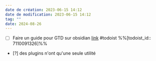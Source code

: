 ```yaml
---
date de création: 2023-06-15 14:12
date de modification: 2023-06-15 14:12
tag: ""
date: 2024-08-26
---
```

- [ ] Faire un guide pour GTD sur obsidian [link](https://todoist.com/showTask?id=7110091326) #todoist %%[todoist_id:: 7110091326]%%
- [?] des plugins n'ont qu'une seule utilité